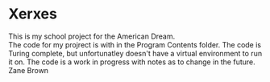 # Xerxes
This is my school project for the American Dream.
<br />The code for my projrect is with in the Program Contents folder.
The code is Turing complete, but unfortunatley doesn't have a virtual environment to run it on.
The code is a work in progress with notes as to change in the future.
<br />Zane Brown
